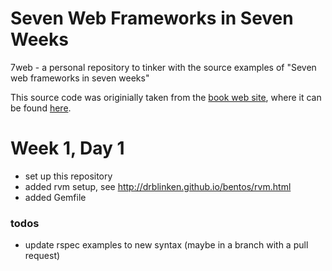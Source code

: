 Seven Web Frameworks in Seven Weeks
================================================
7web - a personal repository to tinker with the source examples of "Seven web frameworks in seven weeks"

This source code was originially taken from the [book web site](http://pragprog.com/book/7web/seven-web-frameworks-in-seven-weeks),
where it can be found [here](http://pragprog.com/titles/7web/source_code).


Week 1, Day 1
=================================
- set up this repository
- added rvm setup, see http://drblinken.github.io/bentos/rvm.html
- added Gemfile

### todos
- update rspec examples to new syntax (maybe in a branch with a pull request)



